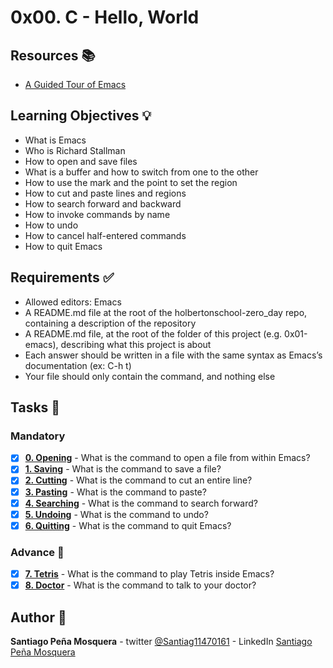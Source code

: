 # 0x00. C - Hello, World
## Resources :books:

* [A Guided Tour of Emacs](https://intranet.hbtn.io/rltoken/i0rSCxE0TwjO7ns-SS2m8A)

## Learning Objectives :bulb:
* What is Emacs
* Who is Richard Stallman
* How to open and save files
* What is a buffer and how to switch from one to the other
* How to use the mark and the point to set the region
* How to cut and paste lines and regions
* How to search forward and backward
* How to invoke commands by name
* How to undo
* How to cancel half-entered commands
* How to quit Emacs

## Requirements :white_check_mark:

* Allowed editors: Emacs
* A README.md file at the root of the holbertonschool-zero_day repo, containing a description of the repository
* A README.md file, at the root of the folder of this project (e.g. 0x01-emacs), describing what this project is about
* Each answer should be written in a file with the same syntax as Emacs’s documentation (ex: C-h t)
* Your file should only contain the command, and nothing else

## Tasks :page_with_curl:
### Mandatory
- [x] **[0. Opening](./0-opening)** - What is the command to open a file from within Emacs?
- [x] **[1. Saving](./1-saving)** - What is the command to save a file?
- [x] **[2. Cutting](./2-cutting)** - What is the command to cut an entire line?
- [x] **[3. Pasting](./3-pasting)** - What is the command to paste?
- [x] **[4. Searching](./4-searching)** - What is the command to search forward?
- [x] **[5. Undoing](./5-undoing)** - What is the command to undo?
- [x] **[6. Quitting](./6-quitting)** - What is the command to quit Emacs?
### Advance :muscle:

- [x] **[7. Tetris](./100-tetris)** - What is the command to play Tetris inside Emacs?
- [x] **[8. Doctor](./101-doctor)** - What is the command to talk to your doctor?

## Author :pencil:
**Santiago Peña Mosquera** - twitter [@Santiag11470161](https://twitter.com/Santiag11470161) - LinkedIn [Santiago Peña Mosquera](https://www.linkedin.com/in/santiago-pe%C3%B1a-mosquera-abaa20196/)
